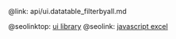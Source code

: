 @link: api/ui.datatable_filterbyall.md

@seolinktop: [ui library](https://webix.com)
@seolink: [javascript excel](https://webix.com/widget/excel_viewer/)